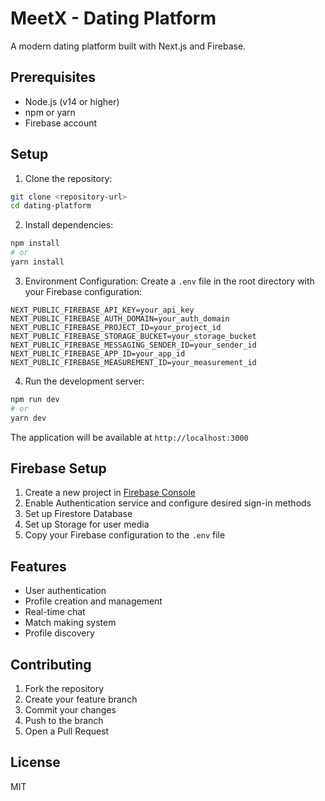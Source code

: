# MeetX - Dating Platform

A modern dating platform built with Next.js and Firebase.

## Prerequisites

- Node.js (v14 or higher)
- npm or yarn
- Firebase account

## Setup

1. Clone the repository:

```bash
git clone <repository-url>
cd dating-platform
```

2. Install dependencies:

```bash
npm install
# or
yarn install
```

3. Environment Configuration:
   Create a `.env` file in the root directory with your Firebase configuration:

```properties
NEXT_PUBLIC_FIREBASE_API_KEY=your_api_key
NEXT_PUBLIC_FIREBASE_AUTH_DOMAIN=your_auth_domain
NEXT_PUBLIC_FIREBASE_PROJECT_ID=your_project_id
NEXT_PUBLIC_FIREBASE_STORAGE_BUCKET=your_storage_bucket
NEXT_PUBLIC_FIREBASE_MESSAGING_SENDER_ID=your_sender_id
NEXT_PUBLIC_FIREBASE_APP_ID=your_app_id
NEXT_PUBLIC_FIREBASE_MEASUREMENT_ID=your_measurement_id
```

4. Run the development server:

```bash
npm run dev
# or
yarn dev
```

The application will be available at `http://localhost:3000`

## Firebase Setup

1. Create a new project in [Firebase Console](https://console.firebase.google.com)
2. Enable Authentication service and configure desired sign-in methods
3. Set up Firestore Database
4. Set up Storage for user media
5. Copy your Firebase configuration to the `.env` file

## Features

- User authentication
- Profile creation and management
- Real-time chat
- Match making system
- Profile discovery

## Contributing

1. Fork the repository
2. Create your feature branch
3. Commit your changes
4. Push to the branch
5. Open a Pull Request

## License

MIT
